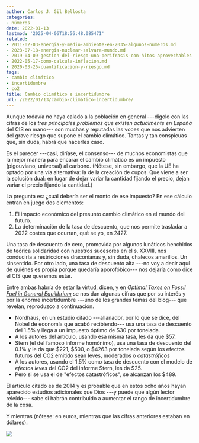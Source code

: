 ```yaml
---
author: Carlos J. Gil Bellosta
categories:
- números
date: 2022-01-13
lastmod: '2025-04-06T18:56:48.085471'
related:
- 2011-02-03-energia-y-medio-ambiente-en-2035-algunos-numeros.md
- 2023-07-18-energia-nuclear-salvara-mundo.md
- 2019-04-09-gestion-del-riesgo-una-perifrasis-con-hitos-aprovechables.md
- 2022-05-17-como-calcula-inflacion.md
- 2020-03-25-cuantificacion-y-riesgo.md
tags:
- cambio climático
- incertidumbre
- co2
title: Cambio climático e incertidumbre
url: /2022/01/13/cambio-climatico-incertidumbre/
---
```


Aunque todavía no haya calado a la población en general ---dígolo con las cifras de los _tres principales problemas que existen actualmente en España_ del CIS en mano--- son muchas y reputadas las voces que nos advierten del grave riesgo que supone el cambio climático. Tantas y tan conspicuas que, sin duda, habrá que hacerles caso.

Es el parecer ---casi, diríase, el consenso--- de muchos economistas que la mejor manera para encarar el cambio climático es un impuesto (pigouviano, universal) al carbono. (Nótese, sin embargo, que la UE ha optado por una vía alternativa: la de la creación de cupos. Que viene a ser la solución dual: en lugar de dejar variar la cantidad fijando el precio, dejan variar el precio fijando la cantidad.)

La pregunta es: ¿cuál debería ser el monto de ese impuesto? En ese cálculo entran en juego dos elementos:

1. El impacto económico del presunto cambio climático en el mundo del futuro.
2. La determinación de la tasa de descuento, que nos permite trasladar a 2022 costes que ocurran, qué se yo, en 2427.

Una tasa de descuento de cero, promovida por algunos lunáticos henchidos de teórica solidaridad con nuestros sucesores en el s. XXVIII, nos conduciría a restricciones draconianas y, sin duda, chalecos amarillos. Un sinsentido. Por otro lado, una tasa de descuento alta ---no voy a decir aquí de quiénes es propia porque quedaría aporofóbico--- nos dejaría como dice el CIS que queremos estar.

Entre ambas habría de estar la virtud, dicen, y en [_Optimal Taxes on Fossil Fuel in General Equilibrium_](https://onlinelibrary.wiley.com/doi/abs/10.3982/ECTA10217) se nos dan algunas cifras que por su interés y por la enorme incertidumbre ---uno de los grandes temas del blog--- que revelan, reproduzco a continuación.

- Nordhaus, en un estudio citado ---allanador, por lo que se dice, del Nobel de economía que acabó recibiendo--- usa una tasa de descuento del 1.5% y llega a un impuesto óptimo de $30 por tonelada.
- A los autores del artículo, usando esa misma tasa, les da que $57.
- Stern (el del famoso informe homónimo), usa una tasa de descuento del 0.1% y le da que $221, $500, o $4263 por tonelada según los efectos futuros del CO2 emitido sean leves, moderados o _catastróficos_
- A los autores, usando el 1.5% como tasa de descuento con el modelo de _efectos leves_ del CO2 del informe Stern, les da $25.
- Pero si se usa el de "efectos catastróficos", se alcanzan los $489.

El artículo citado es de 2014 y es probable que en estos ocho años hayan aparecido estudios adicionales que Dios ---y puede que algún lector releído--- sabe si habrán contribuido a aumentar el rango de incertidumbre de la cosa.

Y mientras (nótese: en euros, mientras que las cifras anteriores estaban en dólares):

![](/wp-uploads/2022/01/ue-cap-trade-prices.png#center)
